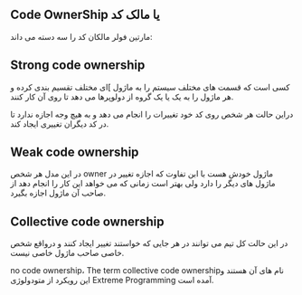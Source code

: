 Code OwnerShip یا مالک کد
---


مارتین فولر مالکان کد را سه دسته می داند:




Strong code ownership
---
کسی است که قسمت های مختلف سیستم را به ماژول ]ای مختلف تقسیم بندی کرده و هر ماژول را به یک یا یک گروه از دولوپرها می دهد تا روی آن کار کنند.
 
 دراین حالت هر شخص روی کد خود تغییرات را انجام می دهد و به هیچ وجه اجازه ندارد تا در کد دیگران تغییری ایجاد کند.
 



Weak code ownership
---
در این مدل هر شخص owner ماژول خودش هست با ابن تفاوت که اجازه تغییر در ماژول های دیگر را دارد ولی بهتر است زمانی که می خواهد این کار را انجام دهد از صاحب آن ماژول اجازه بگیرد.



Collective code ownership
---
در این حالت کل تیم می توانند در هر جایی که خواستند تغییر ایجاد کنند و درواقع شخص خاصی صاحب ماژول خاصی نیست.

no code ownership، The term collective code ownershipنام های آن هستند و این رویکرد از متودولوژی Extreme Programming آمده است.


